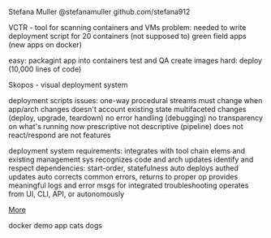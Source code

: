 Stefana Muller
@stefanamuller
github.com/stefana912

VCTR - tool for scanning containers and VMs
problem: needed to write deployment script for 20 containers (not supposed to)
green field apps (new apps on docker)

easy:
packagint app into containers
test and QA
create images
hard:
deploy (10,000 lines of code)

Skopos - visual deployment system

deployment scripts issues:
one-way procedural streams
must change when app/arch changes
doesn't account existing state
multifaceted changes (deploy, upgrade, teardown)
no error handling (debugging)
no transparency on what's running now
prescriptive not descriptive (pipeline)
does not react/respond
are not features

deployment system requirements:
integrates with tool chain elems and existing management sys
recognizes code and arch updates
identify and respect dependencies: start-order, statefulness
auto deploys authed updates
auto corrects common errors, returns to proper op
provides meaningful logs and error msgs for integrated troubleshooting
operates from UI, CLI, API, or autonomously

[More](https://opsani.com/dockermeetup)

docker demo app cats dogs


